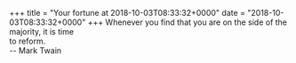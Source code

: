 +++
title = "Your fortune at 2018-10-03T08:33:32+0000"
date = "2018-10-03T08:33:32+0000"
+++
Whenever you find that you are on the side of the majority, it is time  
to reform.  
		-- Mark Twain  
